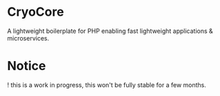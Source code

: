 # CryoCore
A lightweight boilerplate for PHP enabling fast lightweight applications &amp; microservices.

# Notice
! this is a work in progress, this won't be fully stable for a few months. 
